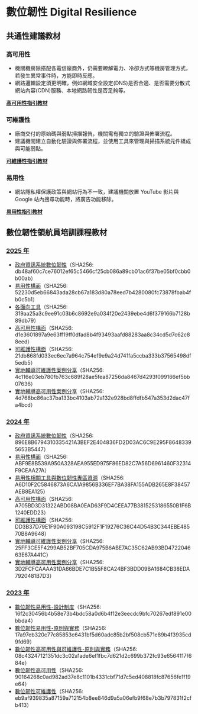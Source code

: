 # 數位韌性 Digital Resilience
## 共通性建議教材

### 高可用性
- 機關機房除搭配各電信廠商外，仍需要瞭解電力、冷卻方式等機房管理方式，若發生異常事件時，方能即時反應。
- 網路邏輯設定須更明確，例如網域安全設定(DNS)是否合適、是否需要分散式網站內容(CDN)服務、本地網路韌性是否足夠等。

**[高可用性指引教材](./high-availability.md)**

### 可維護性
- 廠商交付的原始碼與弱點掃描報告，機關需有獨立的驗證與佈署流程。
- 建議機關建立自動化驗證與佈署流程，並使用工具來管理與掃描系統元件組成與可能弱點。

**[可維護性指引教材](./maintainable.md)**

### 易用性
- 網站隱私權保護政策與網站行為不一致，建議機關放置 YouTube 影片與 Google 站內搜尋功能時，將廣告功能移除。

**[易用性指引教材](./usability.md)**

## 數位韌性領航員培訓課程教材

### [2025 年](https://github.com/nics-tw/resilience-material/releases/tag/2025)

- [政府資訊系統數位韌性](https://github.com/nics-tw/resilience-material/releases/download/2025/1_Digital_Resilience.pdf)（SHA256: db48af60c7ce76012ef65c5466cf25cb086a89cb01ac6f37be05bf0cbb0b00ab）
- [易用性構面](https://github.com/nics-tw/resilience-material/releases/download/2025/2_Usability.pdf)（SHA256: 52230d5eb66843ada28cb67a183d80a78eed7b4280080fc73878fbab4fb0c5b1）
- [各面向工具](https://github.com/nics-tw/resilience-material/releases/download/2025/3_Digital_Resilience-Related_Tools.pdf)（SHA256: 319aa25a3c9ee91c03b6c8692e9a034f20e2439ebe4d6f379166b7128b89db79）
- [高可用性構面](https://github.com/nics-tw/resilience-material/releases/download/2025/4_High-Availability.pdf)（SHA256: d1e3601897a9e63ff19ff0dfad8b4f93493aafd88283aa8c34cd5d7c62c88eed）
- [可維護性構面](https://github.com/nics-tw/resilience-material/releases/download/2025/5_Maintainability.pdf)（SHA256: 21db868fd033ec6ec7a964c754ef9e9a24d741fa5ccba333b37565498df5edb5）
- [實地輔導可維護性案例分享](https://github.com/nics-tw/resilience-material/releases/download/2025/6_Maintainability_Case_Studies.pdf)（SHA256: 4c116e03eb780fb763c689f28ae5fea87256da8467d4293f099166ef5bb07636）
- [實地輔導高可用性案例分享](https://github.com/nics-tw/resilience-material/releases/download/2025/7_High-Availability_Case_Studies.pdf)（SHA256: 4d768bc86ac37ba133bc4103ab72a132e928bd8ffdfb547a353d2dac47fa4bcd）

### [2024 年](https://github.com/nics-tw/resilience-material/releases/tag/2024)

- [政府資訊系統數位韌性](https://github.com/nics-tw/resilience-material/releases/download/2024/1_Digital_Resilience.pdf)（SHA256: 896E8B6794310335421A3BEF2E404836FD2D03AC6C9E295F86483395653B5447）
- [易用性構面](https://github.com/nics-tw/resilience-material/releases/download/2024/2_Usability.pdf)（SHA256: ABF9E8B539A950A328AEA955ED975F86ED82C7A56D6961460F32314F9CEAA27A）
- [易用性相關工具與數位韌性專區資源](https://github.com/nics-tw/resilience-material/releases/download/2024/3_Usability-Related_Tools_and_Digital_Resilience_Materials.pdf)（SHA256: A6D10F2C5846873A6CA1A9856B336EF7BA38FA155ADB265E8F38457AEB8EA125）
- [高可用性構面](https://github.com/nics-tw/resilience-material/releases/download/2024/4_High-Availability.pdf)（SHA256: A705BD3D31322ABD08BA0EAD63F9D4CEEA77B3815253186550B1F6B1240EDD23）
- [可維護性構面](https://github.com/nics-tw/resilience-material/releases/download/2024/5_Maintainability.pdf)（SHA256: DD3B37D79E1F90A093198C5912F1F19276C36C44D54B3C344EBE48570B8A9648）
- [實地輔導可維護性案例分享](https://github.com/nics-tw/resilience-material/releases/download/2024/6_Maintainability_Best_Practices.pdf)（SHA256: 25FF3CE5F4299AB52BF705CDA975B6ABE7AC35C62AB93BD472204663E67A441C）
- [實地輔導高可用性案例分享](https://github.com/nics-tw/resilience-material/releases/download/2024/7_High-Availability_Case_Studies.pdf)（SHA256: 3D2FCFCAAAA31DA66BDE7C1B55F8CA24BF3BDD09BA1684CB38EDA7920481B7D3）

### [2023 年](https://github.com/nics-tw/resilience-material/releases/tag/2023)

- [數位韌性易用性-設計制度](https://github.com/nics-tw/resilience-material/releases/download/2023/usability_design-system.pdf)（SHA256: 16f2c30456b4b58e73b4bdc58a0d6b4f12e3eecdc9bfc70267edf891e00bbda4）
- [數位韌性易用性-原則與實務](https://github.com/nics-tw/resilience-material/releases/download/2023/usability_principles-and-practices.pdf)（SHA256: 17a97eb320c77c85853c6431bf5d60adc85b2bf508cb571e89b4f3935cd9fd69）
- [數位韌性高可用性與可維護性-原則與實務](https://github.com/nics-tw/resilience-material/releases/download/2023/ha-and-maintainability_principles-and-practices.pdf)（SHA256: 08c43247121351dc3c02a1ade6ef1fbc7d621d2c699b372fc93e6564117f684e）
- [數位韌性高可用性](https://github.com/nics-tw/resilience-material/releases/download/2023/high-availability.pdf)（SHA256: 90164268c0ad982ad37e8c1101b4331cbf71d7c5ed408818fc87656fe1f19e64）
- [數位韌性可維護性](https://github.com/nics-tw/resilience-material/releases/download/2023/maintainability.pdf)（SHA256: eb9af939835a87159a712154b8ee846d9a5a06efb9f68e7b3b797831f2cfb413）
